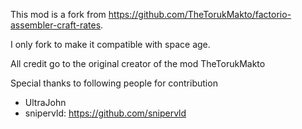 This mod is a fork from https://github.com/TheTorukMakto/factorio-assembler-craft-rates.

I only fork to make it compatible with space age.

All credit go to the original creator of the mod TheTorukMakto

Special thanks to following people for contribution
- UltraJohn
- snipervld: https://github.com/snipervld
